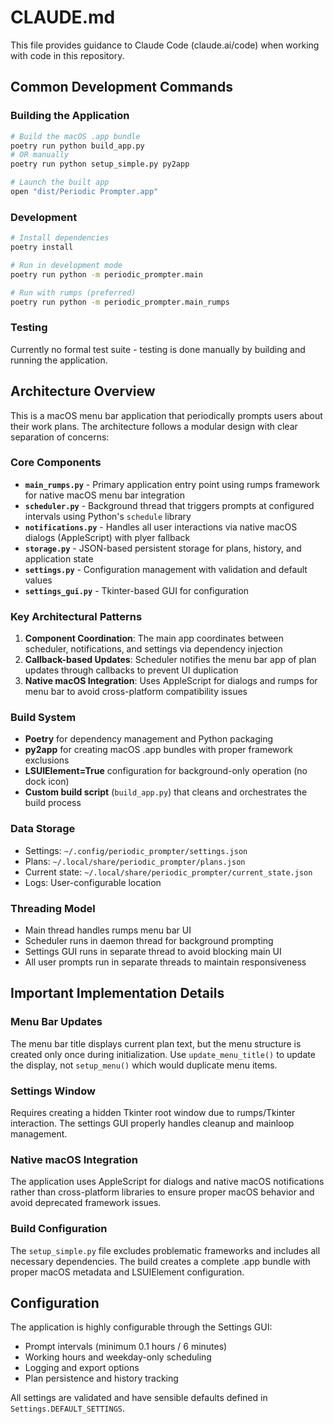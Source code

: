 # CLAUDE.md

This file provides guidance to Claude Code (claude.ai/code) when working with code in this repository.

## Common Development Commands

### Building the Application
```bash
# Build the macOS .app bundle
poetry run python build_app.py
# OR manually
poetry run python setup_simple.py py2app

# Launch the built app
open "dist/Periodic Prompter.app"
```

### Development
```bash
# Install dependencies
poetry install

# Run in development mode
poetry run python -m periodic_prompter.main

# Run with rumps (preferred)
poetry run python -m periodic_prompter.main_rumps
```

### Testing
Currently no formal test suite - testing is done manually by building and running the application.

## Architecture Overview

This is a macOS menu bar application that periodically prompts users about their work plans. The architecture follows a modular design with clear separation of concerns:

### Core Components

- **`main_rumps.py`** - Primary application entry point using rumps framework for native macOS menu bar integration
- **`scheduler.py`** - Background thread that triggers prompts at configured intervals using Python's `schedule` library
- **`notifications.py`** - Handles all user interactions via native macOS dialogs (AppleScript) with plyer fallback
- **`storage.py`** - JSON-based persistent storage for plans, history, and application state
- **`settings.py`** - Configuration management with validation and default values
- **`settings_gui.py`** - Tkinter-based GUI for configuration

### Key Architectural Patterns

1. **Component Coordination**: The main app coordinates between scheduler, notifications, and settings via dependency injection
2. **Callback-based Updates**: Scheduler notifies the menu bar app of plan updates through callbacks to prevent UI duplication
3. **Native macOS Integration**: Uses AppleScript for dialogs and rumps for menu bar to avoid cross-platform compatibility issues

### Build System

- **Poetry** for dependency management and Python packaging
- **py2app** for creating macOS .app bundles with proper framework exclusions
- **LSUIElement=True** configuration for background-only operation (no dock icon)
- **Custom build script** (`build_app.py`) that cleans and orchestrates the build process

### Data Storage

- Settings: `~/.config/periodic_prompter/settings.json`
- Plans: `~/.local/share/periodic_prompter/plans.json`
- Current state: `~/.local/share/periodic_prompter/current_state.json`
- Logs: User-configurable location

### Threading Model

- Main thread handles rumps menu bar UI
- Scheduler runs in daemon thread for background prompting
- Settings GUI runs in separate thread to avoid blocking main UI
- All user prompts run in separate threads to maintain responsiveness

## Important Implementation Details

### Menu Bar Updates
The menu bar title displays current plan text, but the menu structure is created only once during initialization. Use `update_menu_title()` to update the display, not `setup_menu()` which would duplicate menu items.

### Settings Window
Requires creating a hidden Tkinter root window due to rumps/Tkinter interaction. The settings GUI properly handles cleanup and mainloop management.

### Native macOS Integration
The application uses AppleScript for dialogs and native macOS notifications rather than cross-platform libraries to ensure proper macOS behavior and avoid deprecated framework issues.

### Build Configuration
The `setup_simple.py` file excludes problematic frameworks and includes all necessary dependencies. The build creates a complete .app bundle with proper macOS metadata and LSUIElement configuration.

## Configuration

The application is highly configurable through the Settings GUI:
- Prompt intervals (minimum 0.1 hours / 6 minutes)
- Working hours and weekday-only scheduling
- Logging and export options
- Plan persistence and history tracking

All settings are validated and have sensible defaults defined in `Settings.DEFAULT_SETTINGS`.